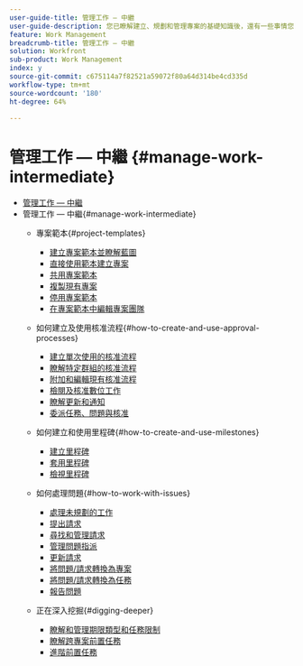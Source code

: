 ```yaml
---
user-guide-title: 管理工作 — 中繼
user-guide-description: 您已瞭解建立、規劃和管理專案的基礎知識後，還有一些事情您應知道，以充分利用您的Workfront。
feature: Work Management
breadcrumb-title: 管理工作 — 中繼
solution: Workfront
sub-product: Work Management
index: y
source-git-commit: c675114a7f82521a59072f80a64d314be4cd335d
workflow-type: tm+mt
source-wordcount: '180'
ht-degree: 64%

---
```



# 管理工作 — 中繼 {#manage-work-intermediate}

+ [管理工作 — 中繼](overview.md)
+ 管理工作 — 中繼{#manage-work-intermediate}
   + 專案範本{#project-templates}
      + [建立專案範本並瞭解藍圖](create-a-project-template.md)
      + [直接使用範本建立專案](create-a-project-directly-from-a-template.md)
      + [共用專案範本](share-a-project-template.md)
      + [複製現有專案](copy-an-existing-project.md)
      + [停用專案範本](deactivate-a-project-template.md)
      + [在專案範本中編輯專案團隊](edit-the-project-team-in-a-project-template.md)

   + 如何建立及使用核准流程{#how-to-create-and-use-approval-processes}
      + [建立單次使用的核准流程](create-a-single-use-approval-process.md)
      + [瞭解特定群組的核准流程](group-specific-approval-processes.md)
      + [附加和編輯現有核准流程](attach-and-edit-existing-approval-processes.md)
      + [檢閱及核准數位工作](review-and-approve-digital-work.md)
      + [瞭解更新和通知](understand-updates-and-notifications.md)
      + [委派任務、問題與核准](delegate-approvals.md)

   + 如何建立和使用里程碑{#how-to-create-and-use-milestones}
      + [建立里程碑](creating-milestones.md)
      + [套用里程碑](apply-milestones.md)
      + [檢視里程碑](view-milestones.md)

   + 如何處理問題{#how-to-work-with-issues}
      + [處理未規劃的工作](handle-unplanned-work.md)
      + [提出請求](make-a-request.md)
      + [尋找和管理請求](find-requests.md)
      + [管理問題指派](manage-issue-assignments.md)
      + [更新請求](update-a-request.md)
      + [將問題/請求轉換為專案](create-a-project-from-a-request.md)
      + [將問題/請求轉換為任務](convert-issues-to-other-work-items.md)
      + [報告問題](report-on-issues.md)

   + 正在深入挖掘{#digging-deeper}
      + [瞭解和管理期限類型和任務限制](understand-and-manage-duration-types-and-task-constraints.md)
      + [瞭解跨專案前置任務](understand-cross-project-predecessors.md)
      + [進階前置任務](advanced-predecessors.md)
